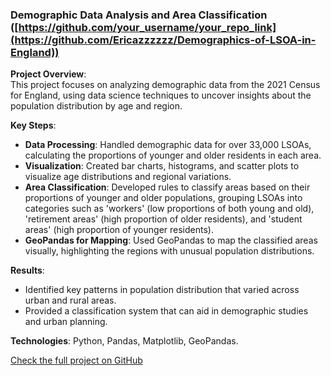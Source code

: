 ### Demographic Data Analysis and Area Classification ([https://github.com/your_username/your_repo_link](https://github.com/Ericazzzzzz/Demographics-of-LSOA-in-England))

**Project Overview**:  
This project focuses on analyzing demographic data from the 2021 Census for England, using data science techniques to uncover insights about the population distribution by age and region.

**Key Steps**:
- **Data Processing**: Handled demographic data for over 33,000 LSOAs, calculating the proportions of younger and older residents in each area.
- **Visualization**: Created bar charts, histograms, and scatter plots to visualize age distributions and regional variations.
- **Area Classification**: Developed rules to classify areas based on their proportions of younger and older populations, grouping LSOAs into categories such as 'workers' (low proportions of both young and old), 'retirement areas' (high proportion of older residents), and 'student areas' (high proportion of younger residents).
- **GeoPandas for Mapping**: Used GeoPandas to map the classified areas visually, highlighting the regions with unusual population distributions.

**Results**:
- Identified key patterns in population distribution that varied across urban and rural areas.
- Provided a classification system that can aid in demographic studies and urban planning.

**Technologies**: Python, Pandas, Matplotlib, GeoPandas.

[Check the full project on GitHub](https://github.com/Ericazzzzzz/Demographics-of-LSOA-in-England)
